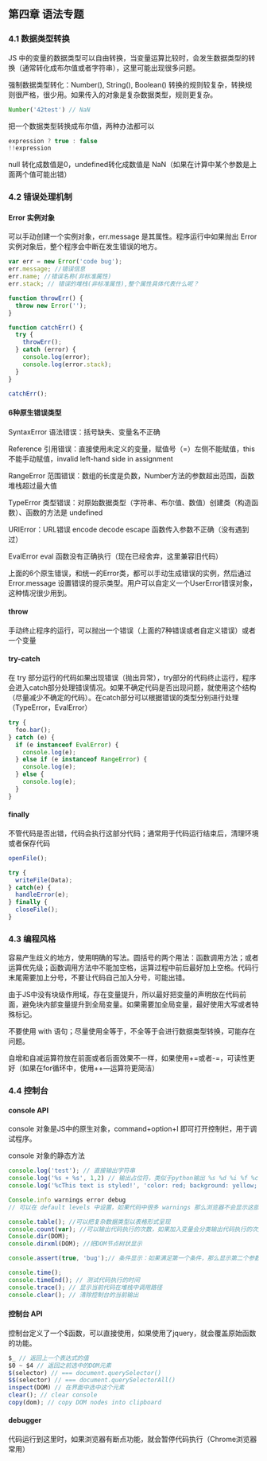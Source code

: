 ## 第四章 语法专题

### 4.1 数据类型转换

JS 中的变量的数据类型可以自由转换，当变量运算比较时，会发生数据类型的转换（通常转化成布尔值或者字符串），这里可能出现很多问题。

强制数据类型转化：Number(), String(), Boolean() 转换的规则较复杂，转换规则很严格，很少用。如果传入的对象是复杂数据类型，规则更复杂。

```js
Number('42test') // NaN
```

把一个数据类型转换成布尔值，两种办法都可以

```js
expression ? true : false
!!expression
```

null 转化成数值是0，undefined转化成数值是 NaN（如果在计算中某个参数是上面两个值可能出错）

### 4.2 错误处理机制

#### Error 实例对象

可以手动创建一个实例对象，err.message 是其属性。程序运行中如果抛出 Error 实例对象后，整个程序会中断在发生错误的地方。

```js
var err = new Error('code bug');
err.message; //错误信息
err.name; //错误名称(非标准属性)
err.stack; // 错误的堆栈(非标准属性),整个属性具体代表什么呢？

function throwErr() {
  throw new Error('');
}

function catchErr() {
  try {
    throwErr();
  } catch (error) {
    console.log(error);
    console.log(error.stack);
  }
}

catchErr();
```

#### 6种原生错误类型

SyntaxError 语法错误：括号缺失、变量名不正确

Reference 引用错误：直接使用未定义的变量，赋值号（=）左侧不能赋值，this不能手动赋值，invalid left-hand side in assignment

RangeError 范围错误：数组的长度是负数，Number方法的参数超出范围，函数堆栈超过最大值

TypeError 类型错误：对原始数据类型（字符串、布尔值、数值）创建类（构造函数）、函数的方法是 undefined

URIError：URL错误 encode decode escape 函数传入参数不正确（没有遇到过）

EvalError eval 函数没有正确执行（现在已经舍弃，这里兼容旧代码）

上面的6个原生错误，和统一的Error类，都可以手动生成错误的实例，然后通过Error.message 设置错误的提示类型。用户可以自定义一个UserError错误对象，这种情况很少用到。

#### throw

手动终止程序的运行，可以抛出一个错误（上面的7种错误或者自定义错误）或者一个变量

#### try-catch

在 try 部分运行的代码如果出现错误（抛出异常），try部分的代码终止运行，程序会进入catch部分处理错误情况。如果不确定代码是否出现问题，就使用这个结构（尽量减少不确定的代码）。在catch部分可以根据错误的类型分别进行处理（TypeError，EvalError）

```js
try {
  foo.bar();
} catch (e) {
  if (e instanceof EvalError) {
    console.log(e);
  } else if (e instanceof RangeError) {
    console.log(e);
  } else {
    console.log(e);
  }
}
```

#### finally

不管代码是否出错，代码会执行这部分代码；通常用于代码运行结束后，清理环境或者保存代码

```js
openFile();

try {
  writeFile(Data);
} catch(e) {
  handleError(e);
} finally {
  closeFile();
}
```

### 4.3 编程风格

容易产生歧义的地方，使用明确的写法。圆括号的两个用法：函数调用方法；或者运算优先级；函数调用方法中不能加空格，运算过程中前后最好加上空格。代码行末尾需要加上分号，不要让代码自己加入分号，可能出错。

由于JS中没有块级作用域，存在变量提升，所以最好把变量的声明放在代码前面，避免块内部变量提升到全局变量。如果需要加全局变量，最好使用大写或者特殊标记。

不要使用 with 语句；尽量使用全等于，不全等于会进行数据类型转换，可能存在问题。

自增和自减运算符放在前面或者后面效果不一样，如果使用+=或者-=，可读性更好（如果在for循环中，使用++—运算符更简洁）

### 4.4 控制台

#### console API

console 对象是JS中的原生对象，command+option+I 即可打开控制栏，用于调试程序。

console 对象的静态方法

```js
console.log('test'); // 直接输出字符串
console.log('%s + %s', 1,2) // 输出占位符，类似于python输出 %s %d %i %f %c(CSS)
console.log('%cThis text is styled!', 'color: red; background: yellow; font-size: 24px;');

Console.info warnings error debug 
// 可以在 default levels 中设置，如果代码中很多 warnings 那么浏览器不会显示这部分问题。

console.table(); //可以把复杂数据类型以表格形式呈现
console.count(var); //可以输出代码执行的次数，如果加入变量会分类输出代码执行的次数
Console.dir(DOM);  
console.dirxml(DOM); //把DOM节点树状显示

console.assert(true, 'bug');// 条件显示：如果满足第一个条件，那么显示第二个参数

console.time();
console.timeEnd(); // 测试代码执行的时间
console.trace(); // 显示当前代码在堆栈中调用路径
console.clear(); // 清除控制台的当前输出
```

#### 控制台 API

控制台定义了一个$函数，可以直接使用，如果使用了jquery，就会覆盖原始函数的功能。

```js
$_ // 返回上一个表达式的值
$0 ~ $4 // 返回之前选中的DOM元素
$(selector) // === document.querySelector()
$$(selector) // === document.querySelectorAll()
inspect(DOM) // 在界面中选中这个元素
clear(); // clear console
copy(dom); // copy DOM nodes into clipboard
```

#### debugger

代码运行到这里时，如果浏览器有断点功能，就会暂停代码执行（Chrome浏览器常用）